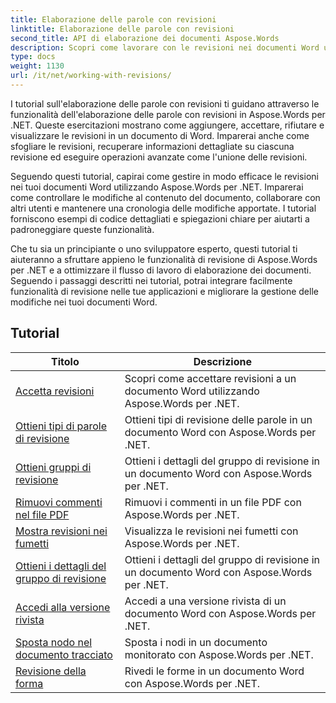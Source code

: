 ```yaml
---
title: Elaborazione delle parole con revisioni
linktitle: Elaborazione delle parole con revisioni
second_title: API di elaborazione dei documenti Aspose.Words
description: Scopri come lavorare con le revisioni nei documenti Word utilizzando Aspose.Words per .NET. Tutorial passo passo con codice di esempio per la gestione e la visualizzazione delle revisioni.
type: docs
weight: 1130
url: /it/net/working-with-revisions/
---
```

I tutorial sull'elaborazione delle parole con revisioni ti guidano attraverso le funzionalità dell'elaborazione delle parole con revisioni in Aspose.Words per .NET. Queste esercitazioni mostrano come aggiungere, accettare, rifiutare e visualizzare le revisioni in un documento di Word. Imparerai anche come sfogliare le revisioni, recuperare informazioni dettagliate su ciascuna revisione ed eseguire operazioni avanzate come l'unione delle revisioni.

Seguendo questi tutorial, capirai come gestire in modo efficace le revisioni nei tuoi documenti Word utilizzando Aspose.Words per .NET. Imparerai come controllare le modifiche al contenuto del documento, collaborare con altri utenti e mantenere una cronologia delle modifiche apportate. I tutorial forniscono esempi di codice dettagliati e spiegazioni chiare per aiutarti a padroneggiare queste funzionalità.

Che tu sia un principiante o uno sviluppatore esperto, questi tutorial ti aiuteranno a sfruttare appieno le funzionalità di revisione di Aspose.Words per .NET e a ottimizzare il flusso di lavoro di elaborazione dei documenti. Seguendo i passaggi descritti nei tutorial, potrai integrare facilmente funzionalità di revisione nelle tue applicazioni e migliorare la gestione delle modifiche nei tuoi documenti Word.

 ## Tutorial
| Titolo | Descrizione |
| --- | --- |
| [Accetta revisioni](./accept-revisions/) | Scopri come accettare revisioni a un documento Word utilizzando Aspose.Words per .NET. |
| [Ottieni tipi di parole di revisione](./get-revision-types/) | Ottieni tipi di revisione delle parole in un documento Word con Aspose.Words per .NET. |
| [Ottieni gruppi di revisione](./get-revision-groups/) | Ottieni i dettagli del gruppo di revisione in un documento Word con Aspose.Words per .NET. |
| [Rimuovi commenti nel file PDF](./remove-comments-in-pdf/) | Rimuovi i commenti in un file PDF con Aspose.Words per .NET. |
| [Mostra revisioni nei fumetti](./show-revisions-in-balloons/) | Visualizza le revisioni nei fumetti con Aspose.Words per .NET. |
| [Ottieni i dettagli del gruppo di revisione](./get-revision-group-details/) | Ottieni i dettagli del gruppo di revisione in un documento Word con Aspose.Words per .NET. |
| [Accedi alla versione rivista](./access-revised-version/) | Accedi a una versione rivista di un documento Word con Aspose.Words per .NET. |
| [Sposta nodo nel documento tracciato](./move-node-in-tracked-document/) | Sposta i nodi in un documento monitorato con Aspose.Words per .NET. |
| [Revisione della forma](./shape-revision/) | Rivedi le forme in un documento Word con Aspose.Words per .NET. |